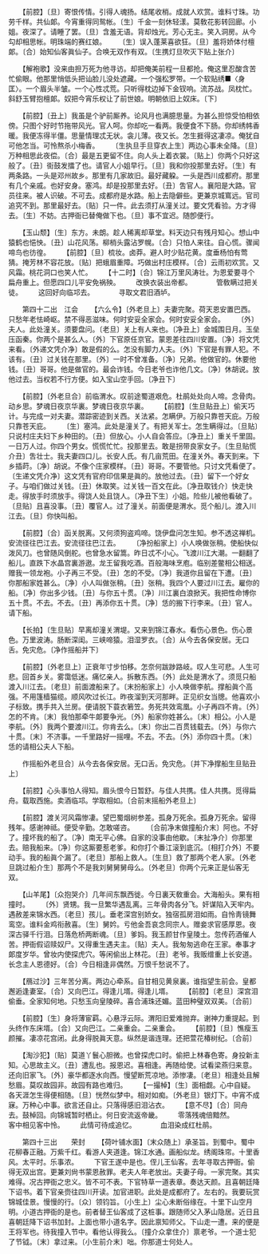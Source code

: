 <!-- { "loadSidebar": true } -->
　　【前腔】〔旦〕寄恨传情。引得人魂扬。结尾收梢。成就人欢赏。谁料寸珠。功劳千样。共仙郞。今宵重得同鸳帐。〔生〕千金一刻休轻漾。莫敎花影转回廊。小姐。夜深了。请睡了罢。〔旦〕含羞无语。背却烛光。芳心无主。笑入洞房。从今勾却相思帐。明珠端的赛红娘。 
　　〔生〕误入蓬莱喜欲狂。〔旦〕羞将娇体付檀郞。〔合〕始知仙客眞仙子。合唤无双作有双。〔生携灯旦吹灭下贴上张介〕 

　　【解袍歌】没来由担万死为他寻访。却把俺美前程一旦都抢。俺这里忍酸含苦忙偷眼。他那里悄低头把讪脸儿没处遮藏。一个强松罗带。一个软贴绣■〈身匡〉。一个眉头半皱。一个心性忒荒。只听得枕边掉下金钗响。流苏战。凤枕忙。斜舒玉臂抱檀郞。奴把今宵乐权让了前世娘。明朝依旧上奴床。〔下〕 

　　【前腔】〔丑上〕我虽是个驴前厮养。论风月也满臆思量。为甚么担惊受怕相依傍。只图个好时节拖带风光。官人呵。你却吃一看两。我便食不下肠。你却绣帏香暖。我便冻得半僵。思量情理忒无状。衾儿薄。夜又长。怎生捱得这凄凉。俺犹自可他怎当。可怜熬杀小梅香。 
　　〔生执旦手旦穿衣上生〕两边心事未全降。〔旦〕万种相思此夜偿。〔合〕最是五更留不住。向人头上着衣裳。〔贴上〕你两个只好这般了。〔丑〕街鼓发擂了也。请官人小姐早行。〔旦〕我和你投那里去好。〔生〕有两条路。一头是邓州故乡。那里有几家故旧。最好藏躱。一头是西川成都府。那里有几个亲戚。也好安身。塞鸿。却是投那里去好。〔丑〕吿官人。襄阳是大路。官员往来。被人识破。不可去。成都府是水路。船上去隐僻些。更兼京城窵远。官司追究不到。那里最好去。〔贴〕只一件。此去须打从潼关过。要文凭看验。方才得去。〔生〕不妨。古押衙已替俺做下也。〔旦〕事不宜迟。随卽便行。 

　　【玉山颓】〔生〕东方。未朗。趁人稀离却草堂。料天边只有残月知心。想山中猿鹤也悒怏。〔丑〕山花风荡。柳梢头露沾罗幌。〔合〕只怕人来往。自心慌。骤闻啼鸟也彷徨。 
　　【前腔】〔旦〕梳妆。卤莽。避人时少贴花黄。度垂杨怕有莺猜。掩芳林不容花放。〔贴〕把蛾眉重障。巧做出村庄模样。〔合〕云雨初欢赏。又风霜。桃花洞口也笑人忙。 
　　【十二时】〔合〕锦江万里风涛壮。为恩爱要寻个扁舟重上。但愿四口儿平安免祸殃。 
　　改换衣装出帝都。　　　　管敎瞒过把关徒。 
　　这回好向临邛去。　　　　寻取文君旧酒垆。 

　　第四十二出　江会 
　　【六么令】〔外老旦上〕夫妻完聚。荷天恩安置巴西。只愁年老怯崎岖。禁不得恶滋味。何时安妥全家会。何时安妥全家会。 
　　〔外〕夫人。此处潼关。须要盘问。〔老旦〕关上有人来也。〔净丑上〕金城围日月。玉垒压函秦。你两个是甚么人。〔外〕下官原任京官。蒙恩差往四川安置。〔净〕将文凭来看。〔外递文凭介净〕敢是假的么。怎没有脚力人夫。〔外〕下官是有罪人犯。不该有。〔丑〕过关钱在那里。〔外〕一时不曾准备。〔净〕兄弟。他做官的。休要他钱。〔丑〕哥哥。他是做官的。最会诈钱。今日老爷也诈他几文。〔净〕休胡说。放他过去。当权若不行方便。如入宝山空手回。〔净丑下〕 

　　【前腔】〔外老旦合〕前临渭水。叹前途蜀道艰危。杜鹃处处向人啼。念骨肉。动乡思。梦魂日夜京华裏。梦魂日夜京华裏。 
　　【前腔】〔生旦贴丑上〕偷天巧计。与完成一对夫妻。潜踪密迹到关西。关法紧。怎瞒伊。万般只靠苍天庇。万般只靠苍天庇。 
　　〔生〕塞鸿。此处是潼关了。有把关军士。怎生瞒得过。〔旦贴〕只说村庄夫妇下乡种田的。〔丑〕但放心。小人自会答应。〔净丑上〕重关千里固。一日万人过。你四个男女。慌慌忙忙。投那里去。敢是拐带良家女子。〔生旦贴慌介丑〕吿壮士。我夫妻四口儿。长安人氏。有几亩荒田。在潼关外。春天到来。下乡插莳。〔净〕胡说。不像个庄家模样。〔丑〕哥哥。不要管他。只讨文凭看便了。〔生递文凭介净〕这文凭有官府印信果是眞的。放他过去。〔丑〕留下一个好女子。与咱们做过关钱。〔丑〕休取笑。过关钱一百文在此。〔净丑取钱介〕快走快走。得放手时须放手。得饶人处且饶人。〔净丑下生〕小姐。险些儿被他看破了。〔旦贴〕且喜没事。〔丑〕覆官人。过了潼关。前面便是渭水。觅个船儿。渡入川江去。〔旦〕你快叫船。 

　　【前腔】〔合〕函关脱离。又何须狗盗鸡啼。饶伊盘问怎生知。参不透这禅机。安流径往巴江去。安流径往巴江去。 
　　〔净扮船家上〕小人唤做张稍。使船快似泼风刀。也曾随风倒舵。也曾急水留篙。昨日忒不小心。飞渡川江大潮。一翻翻了船儿。直跌下水晶宫裏游遨。龙王留我吃酒。百般海味烹庖。临别差鳖相公相送。赠我一领龙袍。小子再三不受。〔丑〕怎的不受。〔净〕我道你且留在下遭。〔丑〕你那船家姓甚么。〔净〕小人叫做张稍。〔丑〕张稍。我四个人要过川江去。雇你的船。〔净〕你出多少钱。〔丑〕与你五十贯。〔净〕川江裏白浪掀天。我把性命博你五十贯。不去。不去。〔丑〕再添你五十贯。〔净〕恁的搬下行李来。〔丑〕官人。请下船。 

　　【长拍】〔生旦贴〕早离却潼关渭堤。又来到锦江春水。看伤心景色。伤心景色。万里波涛。肠断深闺。三峡啼猿。泪湿罗衣。〔合〕从今去各保安居。无口舌。免灾危。〔净作摇船并下〕 

　　【前腔】〔外老旦上〕正衰年寸步怕移。怎奈何跋踄路岐。叹人生可悲。人生可悲。回首乡关。雾霭低迷。痛忆亲人。拆散东西。〔外〕此处是渭水了。须觅只船渡入川江去。〔老旦〕前面渡船来了。〔末扮船家上〕小人唤做李航。撑船眞个高强。不用篷樯猫缆。顺风吹过长江。昨夜溜到天河那畔。正见织女当牕。他喜欢小子标致。携手共入兰房。便请脱下蓑衣箬笠。务死共效鸾凰。小子再四不肯。〔外〕怎的不肯。〔末〕我怕那牵牛郞要争光。〔外〕船家你姓甚么。〔末〕相公。小人是李航。〔外〕我两个要渡川江。你肯去么。〔末〕你出二百贯钱载去。〔外〕与你六十贯。〔末〕不济事。一千里路好一摇哩。不去。不去。〔外〕添你四十贯。〔末〕恁的请相公夫人下船。 

　　作摇船外老旦合〕从今去各保安居。无口舌。免灾危。〔并下净撑船生旦贴丑上〕 

　　【前腔】心头事怕人得知。眉头恨今日暂舒。与佳人共携。佳人共携。觅得扁舟。载取西施。卖酒临邛。学取相如。〔合前末摇船外老旦上〕 

　　【前腔】渡关河风霜惨凄。望巴蜀烟树参差。孤身万死余。孤身万死余。留得残年。感谢神祗。便受辛勤。怎敢嗟咨。 
　　〔合前净末做撞船介末〕阿也。不好了。撞坏我的船了。〔净〕南无平心佛。自家的没事由他歇。〔末扯净介〕你那里去。赔我船来。〔净〕你这厮要惹老爹。和你打个番江滚到底沉。〔相打介外〕不要动手。我的船眞个漏了。〔老旦〕那船上救人。〔生旦〕救了那两个老人家。〔外老旦跳过船介生〕那两个不是我刘舅舅舅母么。〔外老旦〕你两个元来正是仙客无双。 

　　【山羊尾】〔众抱哭介〕几年间东飘西徙。今日裏天敎重会。大海船头。果有相撞时。 
　　〔外〕贤甥。我一旦繁华遇乱离。三年骨肉各分飞。奸谋陷入天牢内。遇赦差来锦水西。〔老旦〕孩儿。垂老深宫别娇女。独宿孤房泪如雨。自怜靑镜舞鸾空。谁料金鸡衔赦喜。〔生〕舅妗。亏他金吾哀念同宗人。赠妾求官感厚恩。夜深古驿千行泪。日落危桥两断魂。〔旦〕爹妈。我玉颜甘作皇陵土。忽传药酒催人苦。押衙假诏赎奴尸。又得重生遇夫主。〔贴〕夫人。我匆匆逃命在王家。奉事才郞度岁华。曾妆内使探虎穴。等闲偷出上林花。〔丑〕老爷。我贩缯重上长安道。长念主人恩德好。〔合〕今日相逢非偶然。万恨千愁说不了。 

　　【鴈过沙】三年苦分离。两边心牵系。自甘相见黄泉裏。谁指望生前会。皇都邂逅逢妻室。〔合〕又向巴江。得逢儿壻。得逢儿壻。 
　　【前腔】〔老旦〕深宫泪偷垂。全家知何地。只愁玉向皇陵碎。喜合浦珠还媚。蓝田种璧双双美。〔合前〕 

　　【前腔】〔生〕身将薄宦羁。心悬浮云际。渭阳旧爱难抛弃。谢神力重提起。到头终作东床壻。〔合〕又向巴江。二亲重会。二亲重会。 
　　【前腔】〔旦〕憔瘦玉颜摧。凄凉花宫闭。此身得脱眞天意。纵然是谐连理。还把萱花椿树纪。〔合前〕 

　　【淘沙犯】〔贴〕莫道丫鬟心胆微。也曾探虎口时。偷把上林春色寄。身投新主知。心思故主义。〔丑〕遭乱也。报恩迟。喜相逢。再随给使。试看梁燕归来意。还向旧家飞。〔外〕豪华都逐水向西。慢望断荒凉地。添惨凄。〔老旦〕相逢处且解愁眉。莫叹故园非。故园有路也难归。 
　　【一撮棹】〔生〕面相觑。心中自疑。各天涯怎生得便相随。〔旦〕恍然似梦中。相对如痴。〔外老旦〕银灯下。中宵不成寐。万种心中事。欲言还自止。只落得感旧泪沾衣。 
　　【意不尽】〔合〕同舟去。鼓棹回。向锦城暂时栖止。何日安流返帝畿。 
　　零落残魂倍黯然。　　　　客中相见客中怜。 
　　此情可待成追忆。　　　　血泪染成红杜鹃。 

　　第四十三出　　荣封 
　　【荷叶铺水面】〔末众随上〕承圣旨。到蜀中。蜀中花柳春正融。万紫千红。看游人夹道逢。锦江水通。画船似龙。绣阁珠帘。十里香风。太平时。乐事浓。 
　　下官王遂中是也。侄儿王仙客。去年寻取古押衙。偷得无双出宫。更兼刘尙书蒙恩赦罪。老夫人年老放出。夫妻子母。一家完聚。其实难得。况古押衙之忠义。皆不可不表。下官特草一道表章。奏达天颜。且喜朝廷降下诏书。着下官亲赍往四川开读。加官进职。此处是成都府了。左右的。我要玩赏锦城佳景。慢慢的行。〔众〕领钧旨。〔小生上〕尘心未断俗缘在。十里下山空月明。小道古押衙的是也。前者替王仙客成了这桩事。跟随师父入茅山隐居。近日且喜朝廷降下诏书加封。上面也带小道名字。因此禀知师父。下山走一遭。来的便是王将军也。待我撞入节中。看他认得我么。〔撞介众拿住介〕禀老爷。一个道士犯了节钺。〔末〕拿过来。〔小生前介末〕咄。你那道士何处人。 

